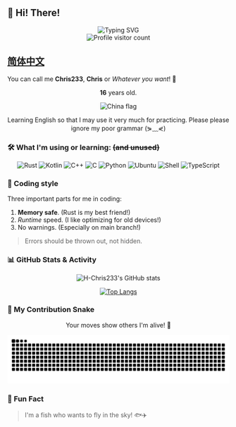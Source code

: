 ## 🌟 Hi! There!

<div align="center">
  <img src="https://readme-typing-svg.demolab.com?font=Fira+Code&pause=1000&color=F77DF4&width=435&lines=Hello!;Chris233+is+here!;I+love+Rust!;Always+learning+new+things...;As+a+fish%2C+i+wanna+fly+in+the+sky!&center=true&size=22" alt="Typing SVG" />
</div>

<div align="center">
  <img src="https://komarev.com/ghpvc/?username=H-Chris233&color=blueviolet&style=flat-square&label=Visitors" alt="Profile visitor count" />
</div>

## **[简体中文](./README_zh.md "你好呀！")**

You can call me **Chris233**, **Chris** or *Whatever you want*! 🌈

<div align="center">

**16** years old.

</div>

<div align="center">
  <img src="https://flagcdn.com/w40/cn.png" width="40" alt="China flag" />
</div>

<div align="center">

Learning English so that I may use it very much for practicing.
Please please ignore my poor grammar (⋟﹏⋞) 

</div>

### 🛠️ What I'm using or learning: ~~(and unused)~~

<div align="center">

![Rust](https://img.shields.io/badge/-Rust-a8b9cc?style=for-the-badge&logo=rust&logoColor=fff)
![Kotlin](https://img.shields.io/badge/-Kotlin-7F52FF?style=for-the-badge&logo=kotlin&logoColor=fff)
![C++](https://img.shields.io/badge/-C++-00599C?style=for-the-badge&logo=cplusplus&logoColor=fff)
![C](https://img.shields.io/badge/-C-a8b9cc?style=for-the-badge&logo=C&logoColor=fff)
![Python](https://img.shields.io/badge/-Python-3776ab?style=for-the-badge&logo=python&logoColor=fff)
![Ubuntu](https://img.shields.io/badge/-Ubuntu-E34F26?style=for-the-badge&logo=ubuntu&logoColor=fff)
![Shell](https://img.shields.io/badge/-Shell-4eaa25?style=for-the-badge&logo=gnu%20bash&logoColor=fff)
![TypeScript](https://img.shields.io/badge/-TypeScript-3178C6?style=for-the-badge&logo=typescript&logoColor=fff)

</div>

### 🎯 Coding style
Three important parts for me in coding:
1. **Memory safe**. (Rust is my best friend!)
2. *Runtime* speed. (I like optimizing for old devices!)
3. No warnings. (Especially on main branch!)

> Errors should be thrown out, not hidden.

### 📊 GitHub Stats & Activity

<div align="center">

![H-Chris233's GitHub stats](https://github-readme-stats.vercel.app/api?username=H-Chris233&show_icons=true&icon_color=F77DF4&title_color=F77DF4&text_color=888888&bg_color=ffffff00&theme=swift&hide_border=true)

[![Top Langs](https://github-readme-stats.vercel.app/api/top-langs/?username=H-Chris233&hide=java,ruby&layout=compact&theme=swift&hide_border=true&card_width=300)](https://github.com/anuraghazra/github-readme-stats)

</div>

### 🐍 My Contribution Snake

<div align="center">

Your moves show others I'm alive! 🎉

<picture>
  <source media="(prefers-color-scheme: dark)" srcset="https://raw.githubusercontent.com/H-Chris233/H-Chris233/output/github-contribution-grid-snake-dark.svg">
  <source media="(prefers-color-scheme: light)" srcset="https://raw.githubusercontent.com/H-Chris233/H-Chris233/output/github-contribution-grid-snake.svg">
  <img alt="github contribution grid snake animation" src="https://raw.githubusercontent.com/H-Chris233/H-Chris233/output/github-contribution-grid-snake.svg">
</picture>

</div>

### 🌈 Fun Fact
> I'm a fish who wants to fly in the sky! 🐟✈️

<!---
创造你的时候
神开了个玩笑
从此你灵魂滚烫
命运冰凉

你踏入这世界
在人群中犹如孤岛
于是
成长像是迷雾中的蹒跚
在风暴里聆听呢喃
猜测前进的方向

就这样
你两次学习如何生活
又经历两次死亡
临终时
你还剩下两个问题
首先
两个矛盾的梦如何被安放
然后
这些经历，回忆和梦究竟有什么意义
--->
